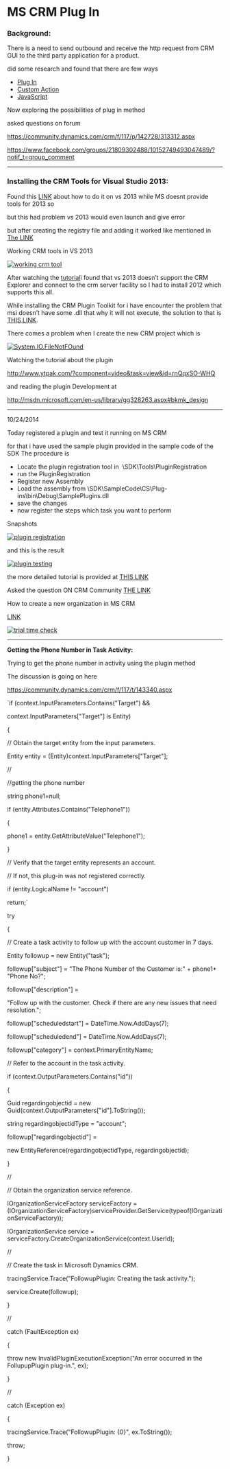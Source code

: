# MS CRM Plug In


### Background:


There is a need to send outbound and receive the http request from CRM GUI to the third party application for a product.


did some research and found that there are few ways


* [Plug In](http://mscrmmindfire.wordpress.com/2013/06/14/calling-external-web-service-from-a-crm-2011-plug-in/)
* [Custom Action](http://xrmguy.com/2014/03/10/crm-2013-actions-are-my-new-favorite-feature/)
* [JavaScript](http://mscrmmindfire.wordpress.com/2013/06/14/calling-external-web-service-from-a-crm-2011-plug-in/)


Now exploring the possibilities of plug in method


asked questions on forum


<https://community.dynamics.com/crm/f/117/p/142728/313312.aspx>


<https://www.facebook.com/groups/21809302488/10152749493047489/?notif_t=group_comment>




---


### Installing the CRM Tools for Visual Studio 2013:


Found this [LINK](http://torsteinutne.com/2014/03/24/getting-the-crm-developer-toolkit-to-work-with-visual-studio-2013/) about how to do it on vs 2013 while MS doesnt provide tools for 2013 so


but this had problem vs 2013 would even launch and give error


but after creating the registry file and adding it worked like mentioned in [The LINK](https://community.dynamics.com/crm/b/tsgrdcrmblog/archive/2014/08/23/microsoft-dynamics-crm-2013-toolkit-with-visual-studio-2013.aspx)


Working CRM tools in VS 2013  

[![working crm tool](https://waqaskhan137.files.wordpress.com/2014/10/working-crm-tool.png?w=646&h=348)](https://waqaskhan137.files.wordpress.com/2014/10/working-crm-tool.png)


After watching the [tutorial](http://www.ytpak.com/?component=video&task=view&id=v3vie4hSE80)i found that vs 2013 doesn’t support the CRM Explorer and connect to the crm server facility so I had to install 2012 which supports this all.


While installing the CRM Plugin Toolkit for i have encounter the problem that msi doesn’t have some .dll that why it will not execute, the solution to that is [THIS LINK](http://superuser.com/questions/478631/dll-could-not-be-run-for-msi-installers).


There comes a problem when I create the new CRM project which is


[![System.IO.FileNotFOund](https://waqaskhan137.files.wordpress.com/2014/10/system-io-filenotfound.png?w=646)](https://waqaskhan137.files.wordpress.com/2014/10/system-io-filenotfound.png)


Watching the tutorial about the plugin


<http://www.ytpak.com/?component=video&task=view&id=rnQqxSO-WHQ>


and reading the plugin Development at


<http://msdn.microsoft.com/en-us/library/gg328263.aspx#bkmk_design>




---


10/24/2014


Today registered a plugin and test it running on MS CRM


for that i have used the sample plugin provided in the sample code of the SDK The procedure is


* Locate the plugin registration tool in  \SDK\Tools\PluginRegistration
* run the PluginRegistration
* Register new Assembly
* Load the assembly from \SDK\SampleCode\CS\Plug-ins\bin\Debug\SamplePlugins.dll
* save the changes
* now register the steps which task you want to perform


Snapshots


[![plugin registration](https://waqaskhan137.files.wordpress.com/2014/10/plugin-registration.png?w=646)](https://waqaskhan137.files.wordpress.com/2014/10/plugin-registration.png)


and this is the result


[![plugin testing](https://waqaskhan137.files.wordpress.com/2014/10/plugin-testing.png?w=646)](https://waqaskhan137.files.wordpress.com/2014/10/plugin-testing.png)


the more detailed tutorial is provided at [THIS LINK](http://www.resultondemand.nl/support/sdk/c0adf742-e0b7-4699-8972-afe0638af4e4.htm)


Asked the question ON CRM Community [THE LINK](https://community.dynamics.com/crm/f/117/t/143103.aspx)


How to create a new organization in MS CRM


[LINK](http://mostlymscrm.blogspot.com/2012/09/creating-new-organization-in-dynamics.html)


[![trial time check](https://waqaskhan137.files.wordpress.com/2014/10/trial-time-check.png?w=646)](https://waqaskhan137.files.wordpress.com/2014/10/trial-time-check.png)




---


**Getting the Phone Number in Task Activity:**


Trying to get the phone number in activity using the plugin method


The discussion is going on here


<https://community.dynamics.com/crm/f/117/t/143340.aspx>


 `if (context.InputParameters.Contains("Target") &&  

context.InputParameters["Target"] is Entity)  

{  

// Obtain the target entity from the input parameters.  

Entity entity = (Entity)context.InputParameters["Target"];  

//  

//getting the phone number  

string phone1=null;  

if (entity.Attributes.Contains("Telephone1"))  

{  

phone1 = entity.GetAttributeValue("Telephone1");  

}  

// Verify that the target entity represents an account.  

// If not, this plug-in was not registered correctly.  

if (entity.LogicalName != "account")  

return;`


try  

{  

// Create a task activity to follow up with the account customer in 7 days.  

Entity followup = new Entity("task");


followup["subject"] = "The Phone Number of the Customer is:" + phone1+ "Phone No?";  

followup["description"] =  

"Follow up with the customer. Check if there are any new issues that need resolution.";  

followup["scheduledstart"] = DateTime.Now.AddDays(7);  

followup["scheduledend"] = DateTime.Now.AddDays(7);  

followup["category"] = context.PrimaryEntityName;


// Refer to the account in the task activity.  

if (context.OutputParameters.Contains("id"))  

{  

Guid regardingobjectid = new Guid(context.OutputParameters["id"].ToString());  

string regardingobjectidType = "account";


followup["regardingobjectid"] =  

new EntityReference(regardingobjectidType, regardingobjectid);  

}


//  

// Obtain the organization service reference.  

IOrganizationServiceFactory serviceFactory = (IOrganizationServiceFactory)serviceProvider.GetService(typeof(IOrganizationServiceFactory));  

IOrganizationService service = serviceFactory.CreateOrganizationService(context.UserId);  

//


// Create the task in Microsoft Dynamics CRM.  

tracingService.Trace("FollowupPlugin: Creating the task activity.");  

service.Create(followup);  

}  

//  

catch (FaultException ex)  

{  

throw new InvalidPluginExecutionException("An error occurred in the FollupupPlugin plug-in.", ex);  

}  

//


catch (Exception ex)  

{  

tracingService.Trace("FollowupPlugin: {0}", ex.ToString());  

throw;  

}  





